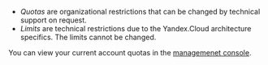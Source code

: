 - _Quotas_ are organizational restrictions that can be changed by technical support on request.
- _Limits_ are technical restrictions due to the Yandex.Cloud architecture specifics. The limits cannot be changed.

You can view your current account quotas in the [managemenet console](https://console.cloud.yandex.ru/?section=quotas).
